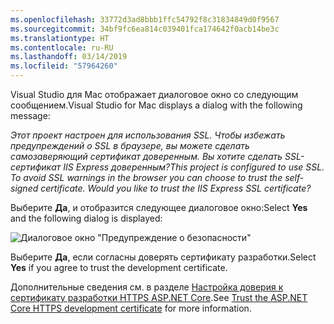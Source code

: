 ```yaml
---
ms.openlocfilehash: 33772d3ad8bbb1ffc54792f8c31834849d0f9567
ms.sourcegitcommit: 34bf9fc6ea814c039401fca174642f0acb14be3c
ms.translationtype: HT
ms.contentlocale: ru-RU
ms.lasthandoff: 03/14/2019
ms.locfileid: "57964260"
---
```

<span data-ttu-id="76d25-101">Visual Studio для Mac отображает диалоговое окно со следующим сообщением.</span><span class="sxs-lookup"><span data-stu-id="76d25-101">Visual Studio for Mac displays a dialog with the following message:</span></span>

<span data-ttu-id="76d25-102">*Этот проект настроен для использования SSL. Чтобы избежать предупреждений о SSL в браузере, вы можете сделать самозаверяющий сертификат доверенным. Вы хотите сделать SSL-сертификат IIS Express доверенным?*</span><span class="sxs-lookup"><span data-stu-id="76d25-102">*This project is configured to use SSL. To avoid SSL warnings in the browser you can choose to trust the self-signed certificate. Would you like to trust the IIS Express SSL certificate?*</span></span>

<span data-ttu-id="76d25-103">Выберите **Да**, и отобразится следующее диалоговое окно:</span><span class="sxs-lookup"><span data-stu-id="76d25-103">Select **Yes** and the following dialog is displayed:</span></span>

![Диалоговое окно "Предупреждение о безопасности"](~/getting-started/_static/cert.png)

<span data-ttu-id="76d25-105">Выберите **Да**, если согласны доверять сертификату разработки.</span><span class="sxs-lookup"><span data-stu-id="76d25-105">Select **Yes** if you agree to trust the development certificate.</span></span>

<span data-ttu-id="76d25-106">Дополнительные сведения см. в разделе [Настройка доверия к сертификату разработки HTTPS ASP.NET Core](xref:security/enforcing-ssl#trust-the-aspnet-core-https-development-certificate-on-windows-and-macos).</span><span class="sxs-lookup"><span data-stu-id="76d25-106">See [Trust the ASP.NET Core HTTPS development certificate](xref:security/enforcing-ssl#trust-the-aspnet-core-https-development-certificate-on-windows-and-macos) for more information.</span></span>